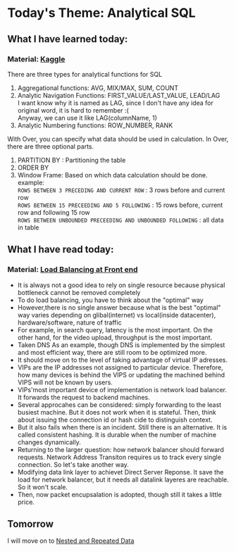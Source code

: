 # Today's Theme: Analytical SQL

## What I have learned today:

### Material: [Kaggle](https://www.kaggle.com/alexisbcook/analytic-functions)

There are three types for analytical functions for SQL
1) Aggregational functions: AVG, MIX/MAX, SUM, COUNT
2) Analytic Navigation Functions: FIRST_VALUE/LAST_VALUE, LEAD/LAG  
I want know why it is named as LAG, since I don't have any idea for original word, it is hard to remember :(  
Anyway, we can use it like LAG(columnName, 1)
3) Analytic Numbering functions: ROW_NUMBER, RANK

With Over, you can specify what data should be used in calculation.
In Over, there are three optional parts.
1) PARTITION BY : Partitioning the table
2) ORDER BY
3) Window Frame: Based on which data calculation should be done.  
  example:  
    `ROWS BETWEEN 3 PRECEDING AND CURRENT ROW` : 3 rows before and current row  
    `ROWS BETWEEN 15 PRECEEDING AND 5 FOLLOWING` : 15 rows before, current row and following 15 row  
    `ROWS BETWEEN UNBOUNDED PRECEEDING AND UNBOUNDED FOLLOWING` : all data in table  
    
## What I have read today:
### Material: [Load Balancing at Front end](https://landing.google.com/sre/sre-book/chapters/load-balancing-frontend/)
- It is always not a good idea to rely on single resource because physical bottleneck cannot be removed completely
- To do load balancing, you have to think about the "optimal" way
- However,there is no single answer because what is the best "optimal" way varies depending on glibal(internet) vs local(inside datacenter), hardware/software, nature of traffic
- For example, in search query, latency is the most important. On the other hand, for the video upload, throughput is the most important.
- Taken DNS As an example, though DNS is implemented by the simplest and most efficient way, there are still room to be optimized more.
- It should move on to the level of taking advantage of virtual IP adresses.
- VIPs are the IP addresses not assigned to particular device. Therefore, how many devices is behind the VIPS or updating the machined behind VIPS will not be known by users.
- VIPs'most important device of implementation is network load balancer. It forwards the request to backend machines.
- Several approcahes can be considered: simply forwarding to the least busiest machine. But it does not work when it is stateful. Then, think about issuing the connection id or hash cide to distinguish context.
- But it also fails when there is an incident. Still there is an alternative. It is called consistent hashing. It is durable when the number of machine changes dynamically.
- Returning to the larger question: how network balancer should forward requests. Network Address Transiton requires us to track every single connection. So let's take another way.
- Modifying data link layer to achievet Direct Server Reponse. It save the load for network balancer, but it needs all datalink layeres are reachable. So it won't scale.
- Then, now packet encupsalation is adopted, though still it takes a little price.

## Tomorrow
I will move on to [Nested and Repeated Data](https://www.kaggle.com/alexisbcook/nested-and-repeated-data)
